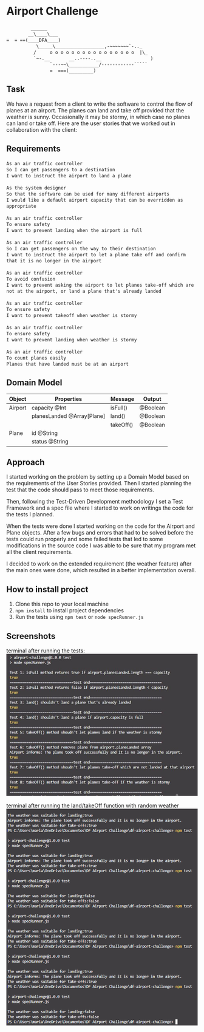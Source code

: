 # Airport Challenge

``````
         ______
        __\____\___
=  = ==(____DFA____)
           \_____\__________________,-~~~~~~~`-.._
          /     o o o o o o o o o o o o o o o o  |\_
          `~-.__       __..----..__                  )
                `---~~\___________/------------`````
                =  ===(_________)

``````

## Task

We have a request from a client to write the software to control the flow of planes at an airport. The planes can land and take off provided that the weather is sunny. Occasionally it may be stormy, in which case no planes can land or take off. Here are the user stories that we worked out in collaboration with the client:

## Requirements

```
As an air traffic controller
So I can get passengers to a destination
I want to instruct the airport to land a plane

As the system designer
So that the software can be used for many different airports
I would like a default airport capacity that can be overridden as appropriate

As an air traffic controller
To ensure safety
I want to prevent landing when the airport is full

As an air traffic controller
So I can get passengers on the way to their destination
I want to instruct the airport to let a plane take off and confirm that it is no longer in the airport

As an air traffic controller
To avoid confusion
I want to prevent asking the airport to let planes take-off which are not at the airport, or land a plane that's already landed

As an air traffic controller
To ensure safety
I want to prevent takeoff when weather is stormy

As an air traffic controller
To ensure safety
I want to prevent landing when weather is stormy

As an air traffic controller
To count planes easily
Planes that have landed must be at an airport
```

## Domain Model

| Object  | Properties                 | Message   | Output   |
| ------- | -------------------------- | --------- | -------- |
| Airport | capacity @Int              | isFull()  | @Boolean |
|         | planesLanded @Array[Plane] | land()    | @Boolean |
|         |                            | takeOff() | @Boolean |
| Plane   | id @String                 |           |          |
|         | status @String             |           |          |

## Approach

I started working on the problem by setting up a Domain Model based on the requirements of the User Stories provided. Then I started planning the test that the code should pass to meet those requirements.

Then, following the Test-Driven Development methodology I set a Test Framework and a spec file where I started to work on writings the code for the tests I planned.

When the tests were done I started working on the code for the Airport and Plane objects. After a few bugs and errors that had to be solved before the tests could run properly and some failed tests that led to some modifications in the source code I was able to be sure that my program met all the client requirements.

I decided to work on the extended requirement (the weather feature) after the main ones were done, which resulted in a better implementation overall.

## How to install project

1. Clone this repo to your local machine
2. `npm install` to install project dependencies
3. Run the tests using `npm test` or `node specRunner.js`

## Screenshots

terminal after running the tests:
![terminal after running the tests](./screenshots/testRun.jpg)

terminal after running the land/takeOff function with random weather
![terminal after running the land/takeOff function with random weather](./screenshots/randomWeatherEx.png)
